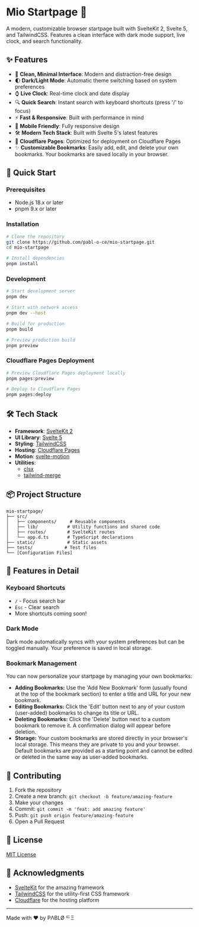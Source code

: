 # Mio Startpage 🚀

A modern, customizable browser startpage built with SvelteKit 2, Svelte 5, and TailwindCSS. Features a clean interface with dark mode support, live clock, and search functionality.

## ✨ Features

- 🎯 **Clean, Minimal Interface**: Modern and distraction-free design
- 🌓 **Dark/Light Mode**: Automatic theme switching based on system preferences
- ⌚ **Live Clock**: Real-time clock and date display
- 🔍 **Quick Search**: Instant search with keyboard shortcuts (press '/' to focus)
- ⚡ **Fast & Responsive**: Built with performance in mind
- 📱 **Mobile Friendly**: Fully responsive design
- 🛠️ **Modern Tech Stack**: Built with Svelte 5's latest features
- 🚀 **Cloudflare Pages**: Optimized for deployment on Cloudflare Pages
- ✨ **Customizable Bookmarks**: Easily add, edit, and delete your own bookmarks. Your bookmarks are saved locally in your browser.

## 🚀 Quick Start

### Prerequisites

- Node.js 18.x or later
- pnpm 9.x or later

### Installation

```bash
# Clone the repository
git clone https://github.com/pabl-o-ce/mio-startpage.git
cd mio-startpage

# Install dependencies
pnpm install
```

### Development

```bash
# Start development server
pnpm dev

# Start with network access
pnpm dev --host

# Build for production
pnpm build

# Preview production build
pnpm preview
```

### Cloudflare Pages Deployment

```bash
# Preview Cloudflare Pages deployment locally
pnpm pages:preview

# Deploy to Cloudflare Pages
pnpm pages:deploy
```

## 🛠️ Tech Stack

- **Framework**: [SvelteKit 2](https://kit.svelte.dev/)
- **UI Library**: [Svelte 5](https://svelte.dev/)
- **Styling**: [TailwindCSS](https://tailwindcss.com/)
- **Hosting**: [Cloudflare Pages](https://pages.cloudflare.com/)
- **Motion**: [svelte-motion](https://www.npmjs.com/package/svelte-motion)
- **Utilities**: 
  - [clsx](https://github.com/lukeed/clsx)
  - [tailwind-merge](https://github.com/dcastil/tailwind-merge)

## 📦 Project Structure

```
mio-startpage/
├── src/
│   ├── components/     # Reusable components
│   ├── lib/           # Utility functions and shared code
│   ├── routes/        # SvelteKit routes
│   └── app.d.ts       # TypeScript declarations
├── static/            # Static assets
├── tests/            # Test files
└── [Configuration Files]
```

## 🧩 Features in Detail

### Keyboard Shortcuts

- `/` - Focus search bar
- `Esc` - Clear search
- More shortcuts coming soon!

### Dark Mode

Dark mode automatically syncs with your system preferences but can be toggled manually. Your preference is saved in local storage.

### Bookmark Management

You can now personalize your startpage by managing your own bookmarks:

*   **Adding Bookmarks:** Use the 'Add New Bookmark' form (usually found at the top of the bookmark section) to enter a title and URL for your new bookmark.
*   **Editing Bookmarks:** Click the 'Edit' button next to any of your custom (user-added) bookmarks to change its title or URL.
*   **Deleting Bookmarks:** Click the 'Delete' button next to a custom bookmark to remove it. A confirmation dialog will appear before deletion.
*   **Storage:** Your custom bookmarks are stored directly in your browser's local storage. This means they are private to you and your browser. Default bookmarks are provided as a starting point and cannot be edited or deleted in the same way as user-added bookmarks.

## 🤝 Contributing

1. Fork the repository
2. Create a new branch: `git checkout -b feature/amazing-feature`
3. Make your changes
4. Commit: `git commit -m 'feat: add amazing feature'`
5. Push: `git push origin feature/amazing-feature`
6. Open a Pull Request

## 📝 License

[MIT License](LICENSE)

## 🙏 Acknowledgments

- [SvelteKit](https://kit.svelte.dev/) for the amazing framework
- [TailwindCSS](https://tailwindcss.com/) for the utility-first CSS framework
- [Cloudflare](https://pages.cloudflare.com/) for the hosting platform

---

Made with ❤️ by PΛBLØ ᄃΞ